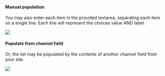#### Manual population

You may also enter each item in the provided textarea, separating each item on a single line. Each line will represent the choices value AND label.

![](_images/cp-select-manual.png)

#### Populate from channel field

Or, the list may be populated by the contents of another channel field from your site.

![](_images/cp-select-channel.png)
